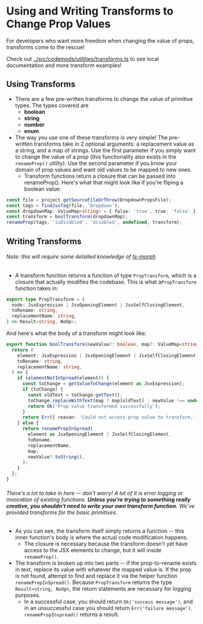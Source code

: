 # Using and Writing Transforms to Change Prop Values

For developers who want more freedom when changing the value of props, transforms come to the rescue!

Check out [../src/codemods/utilities/transforms.ts](../src/codemods/utilities/transforms.ts) to see local documentation and more transform examples!

## Using Transforms

- There are a few pre-written transforms to change the value of primitive types. The types covered are
  - **boolean**
  - **string**
  - **number**
  - **enum**
- The way you use one of these transforms is very simple! The pre-written transforms take in 2 optional arguments: a replacement value as a string, and a map of strings. Use the first parameter if you simply want to change the value of a prop (this functionality also exists in the `renameProp()` utility). Use the second parameter if you know your domain of prop values and want old values to be mapped to new ones.
  - Transform functions return a closure that can be passed into renameProp(). Here's what that might look like if you're fliping a boolean value:

```ts
const file = project.getSourceFileOrThrow(DropdownPropsFile);
const tags = findJsxTag(file, 'Dropdown');
const dropdownMap: ValueMap<string> = { false: 'true', true: 'false' };
const transform = boolTransform(dropdownMap);
renameProp(tags, 'isDisabled', 'disabled', undefined, transform);
```

## Writing Transforms

###### Note: this will require some detailed knowledge of [ts-morph](https://ts-morph.com)

- A transform function returns a function of type `PropTransform`, which is a closure that actually modifies the codebase. This is what a`PropTransform` function takes in:

```ts
export type PropTransform = (
  node: JsxExpression | JsxOpeningElement | JsxSelfClosingElement,
  toRename: string,
  replacementName: string,
) => Result<string, NoOp>;
```

And here's what the body of a transform might look like:

```ts
export function boolTransform(newValue?: boolean, map?: ValueMap<string>): PropTransform {
  return (
    element: JsxExpression | JsxOpeningElement | JsxSelfClosingElement,
    toRename: string,
    replacementName: string,
  ) => {
    if (elementNotInSpread(element)) {
      const toChange = getValueToChange(element as JsxExpression);
      if (toChange) {
        const oldText = toChange.getText();
        toChange.replaceWithText(map ? map[oldText] : newValue !== undefined ? newValue.toString() : toRename);
        return Ok('Prop value transformed successfully');
      }
      return Err({ reason: 'Could not access prop value to transform.' });
    } else {
      return renamePropInSpread(
        element as JsxOpeningElement | JsxSelfClosingElement,
        toRename,
        replacementName,
        map,
        newValue?.toString(),
      );
    }
  };
}
```

###### There's a lot to take in here -- don't worry! A lot of it is error logging or invocation of existing functions. **Unless you're trying to something really creative, you shouldn't need to write your own transform function.** We've provided transforms for the basic primitives.

- As you can see, the transform itself simply returns a function -- this inner function's body is where the actual code modification happens.
  - The closure is necessary because the transform doesn't yet have access to the JSX elements to change, but it will inside `renameProp()`.
- The transform is broken up into two parts -- if the prop-to-rename exists in text, replace its value with whatever the mapped value is. If the prop is not found, attempt to find and replace it via the helper function `renamePropInSpread()`. Because `PropTransform` returns the type `Result<string, NoOp>`, the return statements are necessary for logging purposes.
  - In a successful case, you should return `Ok('success message')`, and in an unsuccessful case you should return `Err('failure message')`. `renamePropInspread()` returns a result.
